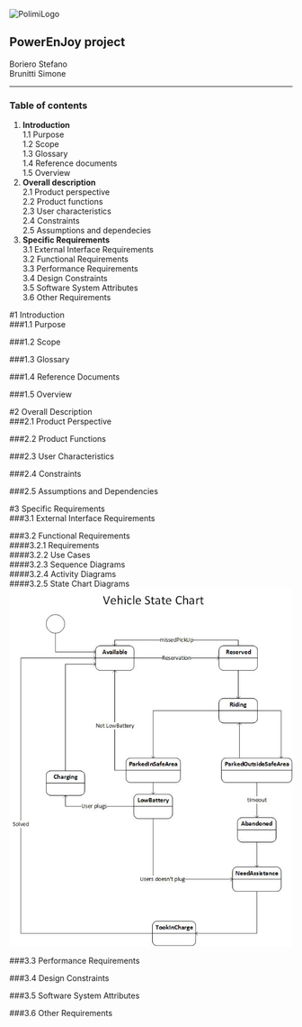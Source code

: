![PolimiLogo](https://upload.wikimedia.org/wikipedia/it/b/be/Logo_Politecnico_Milano.png "Polimi")  

**PowerEnJoy project**  
---

Boriero Stefano  
Brunitti Simone  
********
<p style="page-break-before:always;"></p>

### Table of contents  ###
1. **Introduction**  
  1.1 Purpose  
	1.2 Scope  
	1.3 Glossary  
	1.4 Reference documents  
	1.5 Overview  
2. **Overall description**  
	2.1 Product perspective  
	2.2 Product functions  
	2.3 User characteristics  
	2.4 Constraints  
	2.5 Assumptions and dependecies  
3. **Specific Requirements**  
  3.1 External Interface Requirements  
  3.2 Functional Requirements  
  3.3 Performance Requirements  
  3.4 Design Constraints  
  3.5 Software System Attributes  
  3.6 Other Requirements  

<p style="page-break-before:always;"></p>

#1 Introduction   
###1.1 Purpose  



###1.2 Scope  


###1.3 Glossary  


###1.4 Reference Documents  



###1.5 Overview  


#2 Overall Description  
###2.1 Product Perspective   


###2.2 Product Functions  


###2.3 User Characteristics  


###2.4 Constraints  


###2.5 Assumptions and Dependencies  


#3 Specific Requirements  
###3.1 External Interface Requirements   


###3.2 Functional Requirements  
####3.2.1 Requirements  
####3.2.2 Use Cases  
####3.2.3 Sequence Diagrams  
####3.2.4 Activity Diagrams  
####3.2.5 State Chart Diagrams  
![Vehicle_StateChart](https://github.com/StefanoBoriero/PowerEnjoy_Boriero_Brunitti/blob/master/StateCharts/StateChart_Vehicle.jpg "Vehicle State Chart")

###3.3 Performance Requirements  


###3.4 Design Constraints  


###3.5 Software System Attributes  


###3.6 Other Requirements  



